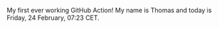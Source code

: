 My first ever working GitHub Action!
My name is Thomas and today is Friday, 24 February, 07:23 CET. 
